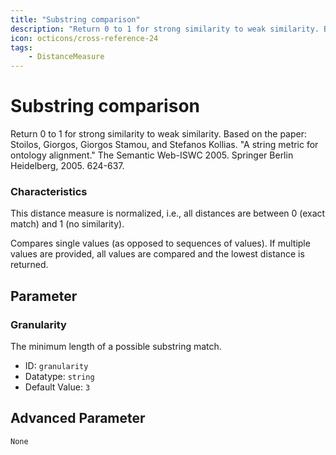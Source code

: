 ```yaml
---
title: "Substring comparison"
description: "Return 0 to 1 for strong similarity to weak similarity. Based on the paper: Stoilos, Giorgos, Giorgos Stamou, and Stefanos Kollias. 'A string metric for ontology alignment.' The Semantic Web-ISWC 2005. Springer Berlin Heidelberg, 2005. 624-637."
icon: octicons/cross-reference-24
tags: 
    - DistanceMeasure
---
```

# Substring comparison
<!-- This file was generated - DO NOT CHANGE IT MANUALLY -->



Return 0 to 1 for strong similarity to weak similarity. Based on the paper: Stoilos, Giorgos, Giorgos Stamou, and Stefanos Kollias. "A string metric for ontology alignment." The Semantic Web-ISWC 2005. Springer Berlin Heidelberg, 2005. 624-637.

### Characteristics
This distance measure is normalized, i.e., all distances are between 0 (exact match) and 1 (no similarity).

Compares single values (as opposed to sequences of values). If multiple values are provided, all values are compared and the lowest distance is returned.

## Parameter

### Granularity

The minimum length of a possible substring match.

- ID: `granularity`
- Datatype: `string`
- Default Value: `3`





## Advanced Parameter

`None`